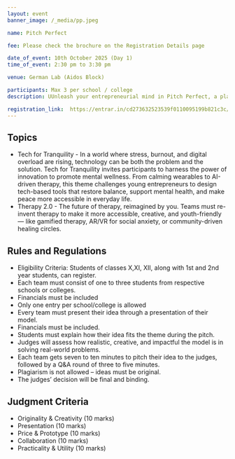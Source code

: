 ```yaml
---
layout: event
banner_image: /_media/pp.jpeg

name: Pitch Perfect

fee: Please check the brochure on the Registration Details page

date_of_event: 10th October 2025 (Day 1)
time_of_event: 2:30 pm to 3:30 pm

venue: German Lab (Aidos Block)

participants: Max 3 per school / college
description: UUnleash your entrepreneurial mind in Pitch Perfect, a platform to present creative and enterprising business ideas that will promote mental health awareness, healing, and personal growth. Teams will have to create PowerPoint presentations on innovative proposals on the topics mentioned below. Each team will get seven to ten minutes to present their creative ideas to the judges.

registration_link:  https://entrar.in/cd273632523539f0110095199b821c3c/onlineRegistrationConclave/3  
---
```


## Topics
- ⁠Tech for Tranquility - In a world where stress, burnout, and digital overload are rising, technology can be both the problem and the solution. Tech for Tranquility invites participants to harness the power of innovation to promote mental wellness. From calming wearables to AI-driven therapy, this theme challenges young entrepreneurs to design tech-based tools that restore balance, support mental health, and make peace more accessible in everyday life.
- ⁠Therapy 2.0 - The future of therapy, reimagined by you. Teams must re-invent therapy to make it more accessible, creative, and youth-friendly — like gamified therapy, AR/VR for social anxiety, or community-driven healing circles.

## Rules and Regulations
- Eligibility Criteria: Students of classes X,XI, XII, along with 1st and 2nd year students, can register.
- Each team must consist of one to three students from respective schools or colleges.
- Financials must be included
- Only one entry per school/college is allowed
- Every team must present their idea through a presentation of their model.
- Financials must be included.
- Students must explain how their idea fits the theme during the pitch.
- Judges will assess how realistic, creative, and impactful the model is in solving real-world problems.
- Each team gets seven to ten minutes to pitch their idea to the judges, followed by a Q&A round of three to five minutes.
- Plagiarism is not allowed – ideas must be original.
- The judges’ decision will be final and binding.


## Judgment Criteria
- ⁠Originality & Creativity (10 marks)
- Presentation (10 marks)
- ⁠Price & Prototype (10 marks)
- ⁠Collaboration (10 marks)
- ⁠Practicality & Utility (10 marks)